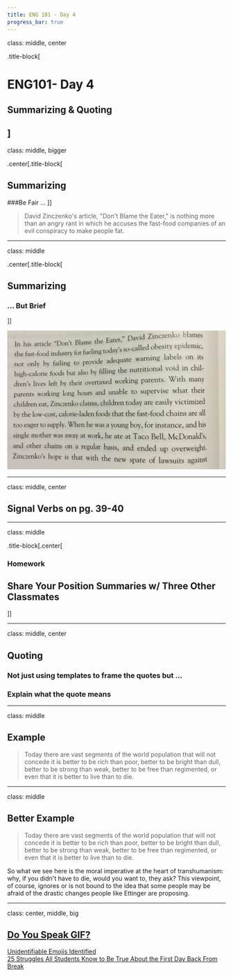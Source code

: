 ```yaml
---
title: ENG 101 - Day 4
progress_bar: true
---
```


class: middle, center

.title-block[
# ENG101- Day 4

## Summarizing & Quoting
]
---
class: middle, bigger

.center[.title-block[
## Summarizing

###Be Fair ...
]]

> David Zinczenko's article, "Don't Blame the Eater," is nothing more than an angry rant in which he accuses the fast-food companies of an evil conspiracy to make people fat.

---

class: middle

.center[.title-block[

## Summarizing

### ... But Brief
]]

![Long Paragraph](../../images/eng101/long_paragraph.jpg)

---
class: middle, center

## Signal Verbs on pg. 39-40

---
class: middle

.title-block[.center[

### Homework

## Share Your Position Summaries w/ Three Other Classmates

]]

---
class: middle, center
## Quoting

### Not just using templates to frame the quotes but ...

### Explain what the quote means

---
class: middle
## Example

> Today there are vast segments of the world population that will not concede it is better to be rich than poor, better to be bright than dull, better to be strong than weak, better to be free than regimented, or even that it is better to live than to die.

---
class: middle

## Better Example

> Today there are vast segments of the world population that will not concede it is better to be rich than poor, better to be bright than dull, better to be strong than weak, better to be free than regimented, or even that it is better to live than to die.

So what we see here is the moral imperative at the heart of transhumanism: why, if you didn't have to die, would you want to, they ask? This viewpoint, of course, ignores or is not bound to the idea that some people may be afraid of the drastic changes people like Ettinger are proposing.

---

class: center, middle, big

## [Do You Speak GIF?](https://medium.com/@mdvfunes/do-you-speak-gif-8e330e693e98)

[Unidentifiable Emojis Identified](http://www.buzzfeed.com/kaylabibeau/unidentifiable-emojis-identified-c21w)  
[25 Struggles All Students Know to Be True About the First Day Back From Break](http://www.buzzfeed.com/sofiana/25-struggles-all-students-know-to-be-true-about-th-18rks#.ki9apz1G)